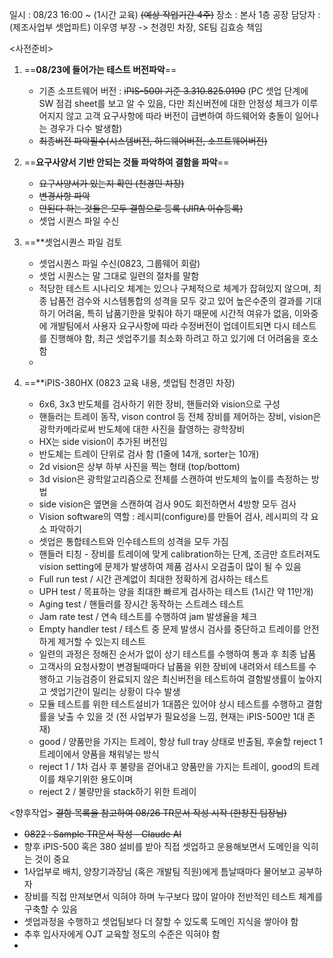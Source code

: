 일시 : 08/23 16:00 ~ (1시간 교육) ~~(예상 작업기간 4주)~~
장소 : 본사 1층 공장
담당자 : (제조사업부 셋업파트) 이우영 부장 -> 천경민 차장, SE팀 김효승 책임

<사전준비>
1. ==**08/23에 들어가는 테스트 버전파악**==
	- 기존 소프트웨어 버전 : ~~iPIS-500I 기준 3.310.825.0190~~ (PC 셋업 단계에 SW 점검 sheet를 보고 알 수 있음, 다만 최신버전에 대한 안정성 체크가 이루어지지 않고 고객 요구사항에 따라 버전이 급변하여 하드웨어와 충돌이 일어나는 경우가 다수 발생함)
	- ~~최종버전 파악필수(시스템버전, 하드웨어버전, 소프트웨어버전)~~

2. ==**요구사양서 기반 안되는 것들 파악하여 결함을 파악**==
	- ~~요구사양서가 있는지 확인 (천경민 차장)~~
	- ~~변경사항 파악~~
	- ~~안된다 하는 것들은 모두 결함으로 등록 (JIRA 이슈등록)~~
	- 셋업 시퀀스 파일 수신

3. ==**셋업시퀀스 파일 검토
	- 셋업시퀀스 파일 수신(0823, 그룹웨어 회람)
	- 셋업 시퀀스는 말 그대로 일련의 절차를 말함
	- 적당한 테스트 시나리오 체계는 있으나 구체적으로 체계가 잡혀있지 않으며, 최종 납품전 검수와 시스템통합의 성격을 모두 갖고 있어 높은수준의 결과를 기대하기 어려움, 특히 납품기한을 맞춰야 하기 때문에 시간적 여유가 없음, 이와중에 개발팀에서 사용자 요구사항에 따라 수정버전이 업데이트되면 다시 테스트를 진행해야 함, 최근 셋업주기를 최소화 하려고 하고 있기에 더 어려움을 호소함
	- 

4. ==**iPIS-380HX (0823 교육 내용, 셋업팀 천경민 차장)
	- 6x6, 3x3 반도체를 검사하기 위한 장비, 핸들러와 vision으로 구성
	- 핸들러는 트레이 동작, vison control 등 전체 장비를 제어하는 장비, vision은 광학카메라로써 반도체에 대한 사진을 촬영하는 광학장비
	- HX는 side vision이 추가된 버전임
	- 반도체는 트레이 단위로 검사 함 (1줄에 14개, sorter는 10개)
	- 2d vision은 상부 하부 사진을 찍는 형태 (top/bottom)
	- 3d vision은 광학알고리즘으로 전체를 스캔하여 반도체의 높이를 측정하는 방법
	- side vision은 옆면을 스캔하여 검사 90도 회전하면서 4방향 모두 검사
	- Vision software의 역할 : 레시피(configure)를 만들어 검사, 레시피의 각 요소 파악하기
	- 셋업은 통합테스트와 인수테스트의 성격을 모두 가짐
	- 핸들러 티칭 - 장비를 트레이에 맞게 calibration하는 단계, 조금만 흐트러져도 vision setting에 문제가 발생하여 제품 검사시 오검출이 많이 될 수 있음
	- Full run test / 시간 관계없이 최대한 정확하게 검사하는 테스트
	- UPH test / 목표하는 양을 최대한 빠르게 검사하는 테스트 (1시간 약 11만개)
	- Aging test / 핸들러를 장시간 동작하는 스트레스 테스트
	- Jam rate test / 연속 테스트를 수행하여 jam 발생율을 체크
	- Empty handler test / 테스트 중 문제 발생시 검사를 중단하고 트레이를 안전하게 제거할 수 있는지 테스트
	- 일련의 과정은 정해진 순서가 없이 상기 테스트를 수행하여 통과 후 최종 납품
	- 고객사의 요청사항이 변경될때마다 납품을 위한 장비에 내려와서 테스트를 수행하고 기능검증이 완료되지 않은 최신버전을 테스트하여 결함발생률이 높아지고 셋업기간이 밀리는 상황이 다수 발생
	- 모듈 테스트를 위한 테스트설비가 1대쯤은 있어야 상시 테스트를 수행하고 결함률을 낮출 수 있을 것 (전 사업부가 필요성을 느낌, 현재는 iPIS-500만 1대 존재)
	- good / 양품만을 가지는 트레이, 항상 full tray 상태로 반출됨, 후술할 reject 1 트레이에서 양품을 채워넣는 방식
	- reject 1 / 1차 검사 후 불량을 걷어내고 양품만을 가지는 트레이, good의 트레이를 채우기위한 용도이며 
	- reject 2 / 불량만을 stack하기 위한 트레이

<향후작업>
~~결함 목록을 참고하여 08/26 TR문서 작성 시작 (한창진 팀장님)~~
- ~~0822 : Sample TR문서 작성 - Claude AI~~
- 향후 iPIS-500 혹은 380 설비를 받아 직접 셋업하고 운용해보면서 도메인을 익히는 것이 중요
- 1사업부로 배치, 양창기과장님 (혹은 개발팀 직원)에게 틈날때마다 물어보고 공부하자
- 장비를 직접 만져보면서 익혀야 하며 누구보다 많이 알아야 전반적인 테스트 체계를 구축할 수 있음
- 셋업과정을 수행하고 셋업팀보다 더 잘할 수 있도록 도메인 지식을 쌓아야 함
- 추후 입사자에게 OJT 교육할 정도의 수준은 익혀야 함
- 